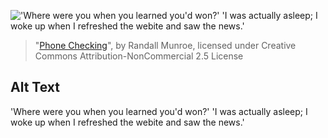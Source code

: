 !['Where were you when you learned you'd won?' 'I was actually asleep; I woke up when I refreshed the webite and saw the news.'](https://imgs.xkcd.com/comics/phone_checking.png)
> "[Phone Checking](https://xkcd.com/1466/)", by Randall Munroe, licensed under Creative Commons Attribution-NonCommercial 2.5 License

## Alt Text
'Where were you when you learned you'd won?' 'I was actually asleep; I woke up when I refreshed the webite and saw the news.'
